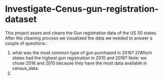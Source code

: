 # Investigate-Cenus-gun-registration-dataset
This project asses and cleans the Gun registration data of the US 50 states. 
After the cleaning process we visualized the data we needed to answer a couple of questions.:
1) what was the most common type of gun purchased in 2016?
2)Which states had the highest gun registration in 2010 and 2016? Note: we chose 2016 and 2010 because they have the most data available in census_data.
3)
